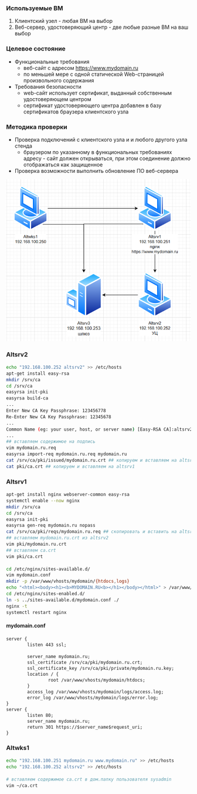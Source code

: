 ### Используемые ВМ
1. Клиентский узел - любая ВМ на выбор
2. Веб-сервер, удостоверяющий центр - две любые разные ВМ на ваш выбор
### Целевое состояние
* Функциональные требования
	* веб-сайт с адресом https://www.mydomain.ru
	* по меньшей мере с одной статической Web-страницей произвольного содержания
* Требования безопасности
	* web-сайт использует сертификат, выданный собственным удостоверяющем центром
	* сертификат удостоверяющего центра добавлен в базу сертификатов браузера клиентского узла
### Методика проверки
* Проверка подключений с клиентского узла и и любого другого узла стенда
	* браузером по указанному в функциональных требованиях адресу - сайт должен открываться, при этом соединение должно отображаться как защищенное
* Проверка возможности выполнить обновление ПО веб-сервера

![](attachment/e7790703fd47dab83cf436ff742a8292.png)
### Altsrv2
```bash
echo "192.168.100.252 altsrv2" >> /etc/hosts
apt-get install easy-rsa
mkdir /srv/ca
cd /srv/ca
easyrsa init-pki
easyrsa build-ca
...
Enter New CA Key Passphrase: 123456778
Re-Enter New CA Key Passphrase: 12345678
...
Common Name (eg: your user, host, or server name) [Easy-RSA CA]:altsrv2
...
## вставляем содержимое на подпись
vim mydomain.ru.req
easyrsa import-req mydomain.ru.req mydomain.ru
cat /srv/ca/pki/issued/mydomain.ru.crt ## копируем и вставляем на altsrv1
cat pki/ca.crt ## копируем и вставляем на altsrv1
```

### Altsrv1
```bash
apt-get install nginx webserver-common easy-rsa
systemctl enable --now nginx
mkdir /srv/ca
cd /srv/ca
easyrsa init-pki
easyrsa gen-req mydomain.ru nopass
cat /srv/ca/pki/reqs/mydomain.ru.req ## скопировать и вставить на altsrv2
## вставляем mydomain.ru.crt из altsrv2
vim pki/mydomain.ru.crt
## вставляем ca.crt
vim pki/ca.crt

cd /etc/nginx/sites-available.d/
vim mydomain.conf
mkdir -p /var/www/vhosts/mydomain/{htdocs,logs}
echo "<html><body><h1><b>MYDOMAIN.RU<b></h1></body></html>" > /var/www/vhosts/mydomain/htdocs/index.html
cd /etc/nginx/sites-enabled.d/
ln -s ../sites-available.d/mydomain.conf ./
nginx -t
systemctl restart nginx
```
#### mydomain.conf
```
server {
        listen 443 ssl;

        server_name mydomain.ru;
        ssl_certificate /srv/ca/pki/mydomain.ru.crt;
        ssl_certificate_key /srv/ca/pki/private/mydomain.ru.key;
        location / {
                root /var/www/vhosts/mydomain/htdocs;
        }
        access_log /var/www/vhosts/mydomain/logs/access.log;
        error_log /var/www/vhosts/mydomain/logs/error.log;
}
server {
        listen 80;
        server_name mydomain.ru;
        return 301 https://$server_name$request_uri;
}
```
### Altwks1
```bash
echo "192.168.100.251 mydomain.ru www.mydomain.ru" >> /etc/hosts
echo "192.168.100.252 altsrv2" >> /etc/hosts

# вставляем содержимое ca.crt в дом.папку пользователя sysadmin
vim ~/ca.crt
```